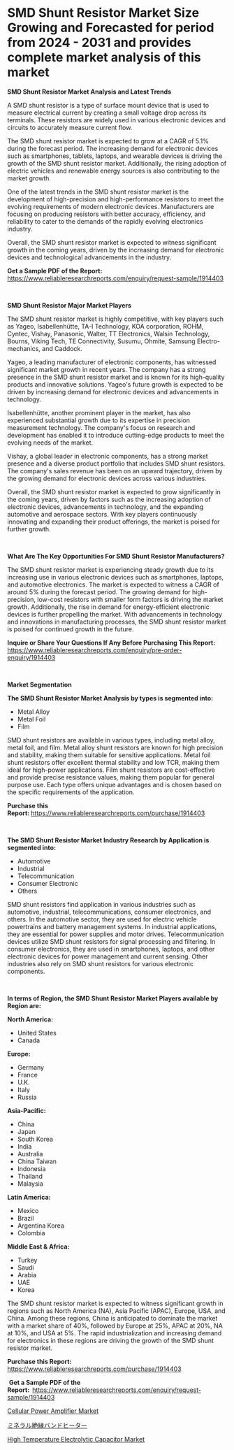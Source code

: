 <p><h1>SMD Shunt Resistor Market Size Growing and Forecasted for period from 2024 - 2031 and provides complete market analysis of this market</h1></p><p><strong>SMD Shunt Resistor Market Analysis and Latest Trends</strong></p>
<p><p>A SMD shunt resistor is a type of surface mount device that is used to measure electrical current by creating a small voltage drop across its terminals. These resistors are widely used in various electronic devices and circuits to accurately measure current flow.</p><p>The SMD shunt resistor market is expected to grow at a CAGR of 5.1% during the forecast period. The increasing demand for electronic devices such as smartphones, tablets, laptops, and wearable devices is driving the growth of the SMD shunt resistor market. Additionally, the rising adoption of electric vehicles and renewable energy sources is also contributing to the market growth.</p><p>One of the latest trends in the SMD shunt resistor market is the development of high-precision and high-performance resistors to meet the evolving requirements of modern electronic devices. Manufacturers are focusing on producing resistors with better accuracy, efficiency, and reliability to cater to the demands of the rapidly evolving electronics industry.</p><p>Overall, the SMD shunt resistor market is expected to witness significant growth in the coming years, driven by the increasing demand for electronic devices and technological advancements in the industry.</p></p>
<p><strong>Get a Sample PDF of the Report:&nbsp;</strong> <a href="https://www.reliableresearchreports.com/enquiry/request-sample/1914403">https://www.reliableresearchreports.com/enquiry/request-sample/1914403</a></p>
<p>&nbsp;</p>
<p><strong>SMD Shunt Resistor Major Market Players</strong></p>
<p><p>The SMD shunt resistor market is highly competitive, with key players such as Yageo, Isabellenhütte, TA-I Technology, KOA corporation, ROHM, Cyntec, Vishay, Panasonic, Walter, TT Electronics, Walsin Technology, Bourns, Viking Tech, TE Connectivity, Susumu, Ohmite, Samsung Electro-mechanics, and Caddock.</p><p>Yageo, a leading manufacturer of electronic components, has witnessed significant market growth in recent years. The company has a strong presence in the SMD shunt resistor market and is known for its high-quality products and innovative solutions. Yageo's future growth is expected to be driven by increasing demand for electronic devices and advancements in technology.</p><p>Isabellenhütte, another prominent player in the market, has also experienced substantial growth due to its expertise in precision measurement technology. The company's focus on research and development has enabled it to introduce cutting-edge products to meet the evolving needs of the market.</p><p>Vishay, a global leader in electronic components, has a strong market presence and a diverse product portfolio that includes SMD shunt resistors. The company's sales revenue has been on an upward trajectory, driven by the growing demand for electronic devices across various industries.</p><p>Overall, the SMD shunt resistor market is expected to grow significantly in the coming years, driven by factors such as the increasing adoption of electronic devices, advancements in technology, and the expanding automotive and aerospace sectors. With key players continuously innovating and expanding their product offerings, the market is poised for further growth.</p></p>
<p>&nbsp;</p>
<p><strong>What Are The Key Opportunities For SMD Shunt Resistor Manufacturers?</strong></p>
<p><p>The SMD shunt resistor market is experiencing steady growth due to its increasing use in various electronic devices such as smartphones, laptops, and automotive electronics. The market is expected to witness a CAGR of around 5% during the forecast period. The growing demand for high-precision, low-cost resistors with smaller form factors is driving the market growth. Additionally, the rise in demand for energy-efficient electronic devices is further propelling the market. With advancements in technology and innovations in manufacturing processes, the SMD shunt resistor market is poised for continued growth in the future.</p></p>
<p><strong>Inquire or Share Your Questions If Any Before Purchasing This Report:</strong> <a href="https://www.reliableresearchreports.com/enquiry/pre-order-enquiry/1914403">https://www.reliableresearchreports.com/enquiry/pre-order-enquiry/1914403</a></p>
<p>&nbsp;</p>
<p><strong>Market Segmentation</strong></p>
<p><strong>The SMD Shunt Resistor Market Analysis by types is segmented into:</strong></p>
<p><ul><li>Metal Alloy</li><li>Metal Foil</li><li>Film</li></ul></p>
<p><p>SMD shunt resistors are available in various types, including metal alloy, metal foil, and film. Metal alloy shunt resistors are known for high precision and stability, making them suitable for sensitive applications. Metal foil shunt resistors offer excellent thermal stability and low TCR, making them ideal for high-power applications. Film shunt resistors are cost-effective and provide precise resistance values, making them popular for general purpose use. Each type offers unique advantages and is chosen based on the specific requirements of the application.</p></p>
<p><strong>Purchase this Report:&nbsp;</strong><a href="https://www.reliableresearchreports.com/purchase/1914403">https://www.reliableresearchreports.com/purchase/1914403</a></p>
<p>&nbsp;</p>
<p><strong>The SMD Shunt Resistor Market Industry Research by Application is segmented into:</strong></p>
<p><ul><li>Automotive</li><li>Industrial</li><li>Telecommunication</li><li>Consumer Electronic</li><li>Others</li></ul></p>
<p><p>SMD shunt resistors find application in various industries such as automotive, industrial, telecommunications, consumer electronics, and others. In the automotive sector, they are used for electric vehicle powertrains and battery management systems. In industrial applications, they are essential for power supplies and motor drives. Telecommunication devices utilize SMD shunt resistors for signal processing and filtering. In consumer electronics, they are used in smartphones, laptops, and other electronic devices for power management and current sensing. Other industries also rely on SMD shunt resistors for various electronic components.</p></p>
<p>&nbsp;</p>
<p><strong>In terms of Region, the SMD Shunt Resistor Market Players available by Region are:</strong></p>
<p>
    <p> <strong> North America: </strong>
        <ul>
            <li>United States</li>
            <li>Canada</li>
        </ul>
        </p> 
    <p> <strong> Europe: </strong>
        <ul>
            <li>Germany</li>
            <li>France</li>
            <li>U.K.</li>
            <li>Italy</li>
            <li>Russia</li>
        </ul>
        </p> 
    <p> <strong> Asia-Pacific: </strong>
        <ul>
            <li>China</li>
            <li>Japan</li>
            <li>South Korea</li>
            <li>India</li>
            <li>Australia</li>
            <li>China Taiwan</li>
            <li>Indonesia</li>
            <li>Thailand</li>
            <li>Malaysia</li>
        </ul>
        </p> 
    <p> <strong> Latin America: </strong>
        <ul>
            <li>Mexico</li>
            <li>Brazil</li>
            <li>Argentina Korea</li>
            <li>Colombia</li>
        </ul>
        </p> 
    <p> <strong> Middle East & Africa: </strong>
        <ul>
            <li>Turkey</li>
            <li>Saudi</li>
            <li>Arabia</li>
            <li>UAE</li>
            <li>Korea</li>
        </ul>
    </p>
    </p>
<p><p>The SMD shunt resistor market is expected to witness significant growth in regions such as North America (NA), Asia Pacific (APAC), Europe, USA, and China. Among these regions, China is anticipated to dominate the market with a market share of 40%, followed by Europe at 25%, APAC at 20%, NA at 10%, and USA at 5%. The rapid industrialization and increasing demand for electronics in these regions are driving the growth of the SMD shunt resistor market.</p></p>
<p><strong>Purchase this Report: </strong><a href="https://www.reliableresearchreports.com/purchase/1914403">https://www.reliableresearchreports.com/purchase/1914403</a></p>
<p>&nbsp;<strong>Get a Sample PDF of the Report:&nbsp;&nbsp;</strong><a href="https://www.reliableresearchreports.com/enquiry/request-sample/1914403">https://www.reliableresearchreports.com/enquiry/request-sample/1914403</a></p>
<p><strong></strong></p>
<p><p><a href="https://github.com/mancsybtousav/Market-Research-Report-List-1/blob/main/cellular-power-amplifier-market.md">Cellular Power Amplifier Market</a></p><p><a href="https://github.com/SarahFahey88/Market-Research-Report-List-1/blob/main/873593910660.md">ミネラル絶縁バンドヒーター</a></p><p><a href="https://github.com/AKSHATREPORTPRIME/Market-Research-Report-List-3/blob/main/high-temperature-electrolytic-capacitor-market.md">High Temperature Electrolytic Capacitor Market</a></p></p>